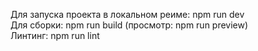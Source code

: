 Для запуска проекта в локальном реиме: npm run dev
<br/>
Для сборки: npm run build (просмотр: npm run preview)
<br/>
Линтинг: npm run lint
